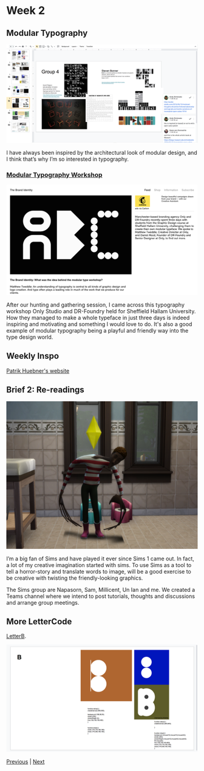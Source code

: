 # Week 2

## Modular Typography
![Modular](https://github.com/KristineGudmundsen/CodeWords/raw/master/SKO/Week_02/HuntingGathering.png)

I have always been inspired by the architectural look of modular design, and I think that’s why I’m so interested in typography. 

### [Modular Typography Workshop](https://the-brandidentity.com/feed/matthew-tweddle-talks-us-onlys-modular-type-workshop-sheffield-hallam-university/)

![Website](https://github.com/KristineGudmundsen/CodeWords/raw/master/SKO/Week_02/BrandIdentity.png)

After our hunting and gathering session, I came across this typography workshop Only Studio and DR-Foundry held for Sheffield Hallam University. How they managed to make a whole typeface in just three days is indeed inspiring and motivating and something I would love to do. It's also a good example of modular typography being a playful and friendly way into the type design world. 

## Weekly Inspo
[Patrik Huebner's website](https://www.patrik-huebner.com)

## Brief 2: Re-readings

![Sims](https://github.com/KristineGudmundsen/CodeWords/raw/master/SKO/Week_02/ka3ybtcfyap41.png)

I’m a big fan of Sims and have played it ever since Sims 1 came out. In fact, a lot of my creative imagination started with sims. To use Sims as a tool to tell a horror-story and translate words to image, will be a good exercise to be creative with twisting the friendly-looking graphics. 

The Sims group are Napasorn, Sam, Millicent, Un Ian and me. We created a Teams channel where we intend to post tutorials, thoughts and discussions and arrange group meetings.

## More LetterCode

[LetterB](https://kristinegudmundsen.github.io/CodeWords/SKO/Week_02/LetterBWeek2/).

![png](https://github.com/KristineGudmundsen/CodeWords/raw/master/SKO/Week_02/B.png)

[Previous](https://github.com/KristineGudmundsen/CodeWords/tree/master/SKO/Week_01) | [Next](https://github.com/KristineGudmundsen/CodeWords/tree/master/SKO/Week_03)
